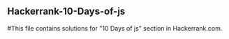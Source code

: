 ## Hackerrank-10-Days-of-js

#This file contains solutions for "10 Days of js" section in Hackerrank.com.
